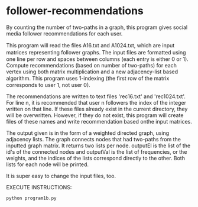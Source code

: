 # follower-recommendations
By counting the number of two-paths in a graph, this program gives social media follower recommendations for each user.


 This program will read the ﬁles A16.txt and A1024.txt, which are input matrices representing follower graphs.
 The input ﬁles are formatted using one line per row and spaces between columns (each entry is either 0 or 1). Compute
 recommendations (based on number of two-paths) for each vertex using both matrix multiplication and a new adjacency-list based algorithm.
 This program uses 1-indexing (the ﬁrst row of the matrix corresponds to user 1, not user 0).

The recommendations are written to text files 'rec16.txt' and 'rec1024.txt'. For line n, it is recommended that user n followers the index of the integer written on that line. If these files already exist in the current directory, they will be overwritten. However, if they do not exist, this program will create files of these names and write recommendation based onthe input matrices. 

The output given is in the form of a weighted directed graph, using adjacency lists. The graph connects nodes that had two-paths from the 
inputted graph matrix. It returns two lists per node. outputEl is the list of the id's of the connected nodes and outputVal is the list
of frequencies, or the weights, and the indices of the lists correspond directly to the other. Both lists for each node will be printed.

It is super easy to change the input files, too.

EXECUTE INSTRUCTIONS:

	python program1b.py
